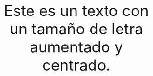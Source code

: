 <!DOCTYPE html>
<html lang="es">
<head>
  <meta charset="UTF-8">
  <meta name="viewport" content="width=device-width, initial-scale=1.0">
  <title> Texto centrado con tamaño de letra aumentado (solo HTML)</title>
</head>
<body style="display: flex; justify-content: center; align-items: center; height: 100vh; margin: 0; text-align: center;">
  <!-- Texto con tamaño de letra aumentado -->
  <p style="font-size: 50px;">
    Este es un texto con un tamaño de letra aumentado y centrado.
  </p>
</body>
</html>

